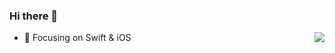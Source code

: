 ### Hi there 👋

<img align="right" src="https://github-readme-stats.vercel.app/api?username=GKWenBo&count_private=true&show_icons=true&theme=gruvbox"/>

- 🌱 Focusing on Swift & iOS
